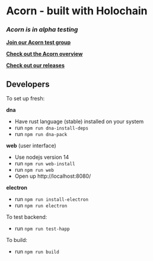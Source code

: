 # Acorn - built with Holochain

### _Acorn is in alpha testing_

[**Join our Acorn test group**](https://forms.gle/Ani18rJhDuAGv9LQ8)

[**Check out the Acorn overview**](https://github.com/h-be/acorn-docs)

[**Check out our releases**](https://github.com/h-be/acorn/releases)


## Developers

To set up fresh: 

__dna__
- Have rust language (stable) installed on your system
- run `npm run dna-install-deps`
- run `npm run dna-pack`

__web__ (user interface)

- Use nodejs version 14
- run `npm run web-install`
- run `npm run web`
- Open up http://localhost:8080/

__electron__

- run `npm run install-electron`
- run `npm run electron`

To test backend:

- run `npm run test-happ`

To build:

- run `npm run build`

